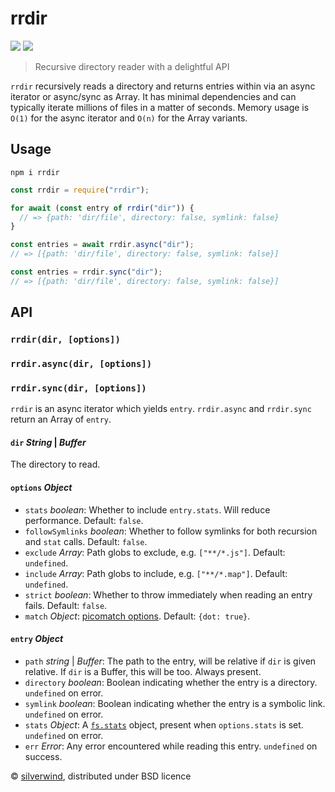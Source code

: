 # rrdir
[![](https://img.shields.io/npm/v/rrdir.svg?style=flat)](https://www.npmjs.org/package/rrdir) [![](https://img.shields.io/npm/dm/rrdir.svg)](https://www.npmjs.org/package/rrdir)

> Recursive directory reader with a delightful API

`rrdir` recursively reads a directory and returns entries within via an async iterator or async/sync as Array. It has minimal dependencies and can typically iterate millions of files in a matter of seconds. Memory usage is `O(1)` for the async iterator and `O(n)` for the Array variants.

## Usage
```console
npm i rrdir
```
```js
const rrdir = require("rrdir");

for await (const entry of rrdir("dir")) {
  // => {path: 'dir/file', directory: false, symlink: false}
}

const entries = await rrdir.async("dir");
// => [{path: 'dir/file', directory: false, symlink: false}]

const entries = rrdir.sync("dir");
// => [{path: 'dir/file', directory: false, symlink: false}]

```

## API
### `rrdir(dir, [options])`
### `rrdir.async(dir, [options])`
### `rrdir.sync(dir, [options])`

`rrdir` is an async iterator which yields `entry`. `rrdir.async` and `rrdir.sync` return an Array of `entry`.

#### `dir` *String* | *Buffer*

The directory to read.

#### `options` *Object*

- `stats` *boolean*: Whether to include `entry.stats`. Will reduce performance. Default: `false`.
- `followSymlinks` *boolean*: Whether to follow symlinks for both recursion and `stat` calls. Default: `false`.
- `exclude` *Array*: Path globs to exclude, e.g. `["**/*.js"]`. Default: `undefined`.
- `include` *Array*: Path globs to include, e.g. `["**/*.map"]`. Default: `undefined`.
- `strict` *boolean*: Whether to throw immediately when reading an entry fails. Default: `false`.
- `match` *Object*: [picomatch options](https://github.com/micromatch/picomatch#options). Default: `{dot: true}`.

#### `entry` *Object*

- `path` *string* | *Buffer*: The path to the entry, will be relative if `dir` is given relative. If `dir` is a Buffer, this will be too. Always present.
- `directory` *boolean*: Boolean indicating whether the entry is a directory. `undefined` on error.
- `symlink` *boolean*: Boolean indicating whether the entry is a symbolic link. `undefined` on error.
- `stats` *Object*: A [`fs.stats`](https://nodejs.org/api/fs.html#fs_class_fs_stats) object, present when `options.stats` is set. `undefined` on error.
- `err` *Error*: Any error encountered while reading this entry. `undefined` on success.

© [silverwind](https://github.com/silverwind), distributed under BSD licence
